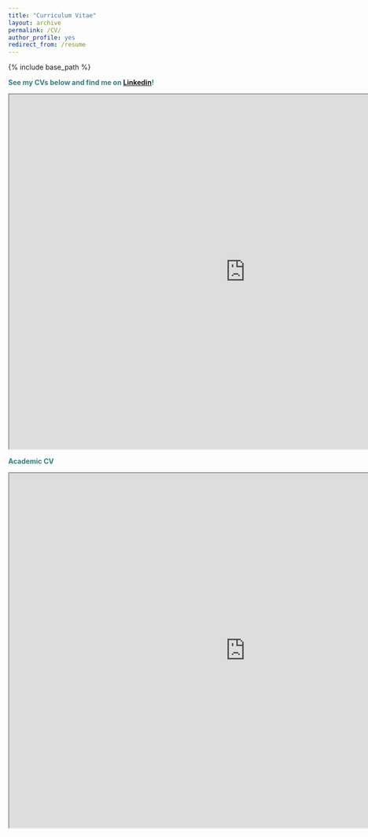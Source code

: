 ```yaml
---
title: "Curriculum Vitae"
layout: archive
permalink: /CV/
author_profile: yes
redirect_from: /resume
---
```


{% include base_path %}

<span style="color: #307D7E"> **See my CVs below and find me on [Linkedin](https://www.linkedin.com/in/sara-mazzini/)!** </span>  

<iframe src="https://drive.google.com/file/d/1O2DNmRZmRW4S1eRIGnRZIOqZi35r4fq7/preview" width="960" height="720"></iframe>

<span style="color: #307D7E"> **Academic CV**</span> 

<iframe src="https://drive.google.com/file/d/1z4uKihWRptDTBpCrl-7mMyYR4OwS3rJB/preview" width="960" height="720"></iframe>
